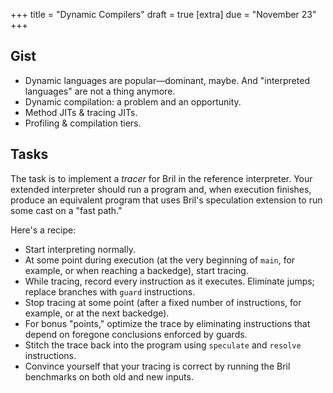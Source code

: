 +++
title = "Dynamic Compilers"
draft = true
[extra]
due = "November 23"
+++
## Gist

* Dynamic languages are popular—dominant, maybe. And "interpreted languages" are not a thing anymore.
* Dynamic compilation: a problem and an opportunity.
* Method JITs & tracing JITs.
* Profiling & compilation tiers.

## Tasks

The task is to implement a *tracer* for Bril in the reference interpreter.
Your extended interpreter should run a program and, when execution finishes, produce an equivalent program that uses Bril's speculation extension to run some cast on a "fast path."

Here's a recipe:

* Start interpreting normally.
* At some point during execution (at the very beginning of `main`, for example, or when reaching a backedge), start tracing.
* While tracing, record every instruction as it executes. Eliminate jumps; replace branches with `guard` instructions.
* Stop tracing at some point (after a fixed number of instructions, for example, or at the next backedge).
* For bonus "points," optimize the trace by eliminating instructions that depend on foregone conclusions enforced by guards.
* Stitch the trace back into the program using `speculate` and `resolve` instructions.
* Convince yourself that your tracing is correct by running the Bril benchmarks on both old and new inputs.

